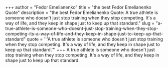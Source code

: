 +++
author = "Fedor Emelianenko"
title = "the best Fedor Emelianenko Quote"
description = "the best Fedor Emelianenko Quote: A true athlete is someone who doesn't just stop training when they stop competing. It's a way of life, and they keep in shape just to keep up that standard."
slug = "a-true-athlete-is-someone-who-doesnt-just-stop-training-when-they-stop-competing-its-a-way-of-life-and-they-keep-in-shape-just-to-keep-up-that-standard"
quote = '''A true athlete is someone who doesn't just stop training when they stop competing. It's a way of life, and they keep in shape just to keep up that standard.'''
+++
A true athlete is someone who doesn't just stop training when they stop competing. It's a way of life, and they keep in shape just to keep up that standard.
